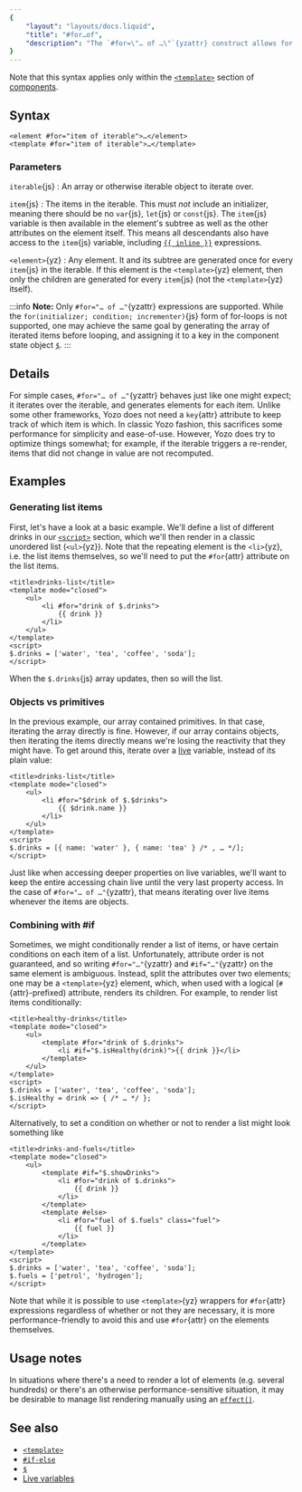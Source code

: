 ```yaml
---
{
	"layout": "layouts/docs.liquid",
	"title": "#for…of",
	"description": "The `#for=\"… of …\"`{yzattr} construct allows for generating lists of elements easily within the template itself."
}
---
```


Note that this syntax applies only within the [`<template>`](/docs/components/template/) section of [components](/docs/components/).

## Syntax

```yz
<element #for="item of iterable">…</element>
<template #for="item of iterable">…</template>
```

### Parameters

`iterable`{js}
: An array or otherwise iterable object to iterate over.

`item`{js}
: The items in the iterable. This must _not_ include an initializer, meaning there should be no `var`{js}, `let`{js} or `const`{js}. The `item`{js} variable is then available in the element's subtree as well as the other attributes on the element itself. This means all descendants also have access to the `item`{js} variable, including [`{{ inline }}`](/docs/components/template/inline/) expressions.

`<element>`{yz}
: Any element. It and its subtree are generated once for every `item`{js} in the iterable. If this element is the `<template>`{yz} element, then only the children are generated for every `item`{js} (not the `<template>`{yz} itself).

:::info
**Note:** Only `#for="… of …"`{yzattr} expressions are supported. While the `for(initializer; condition; incrementer)`{js} form of for-loops is not supported, one may achieve the same goal by generating the array of iterated items before looping, and assigning it to a key in the component state object [`$`](/docs/components/$/).
:::

## Details

For simple cases, `#for="… of …"`{yzattr} behaves just like one might expect; it iterates over the iterable, and generates elements for each item. Unlike some other frameworks, Yozo does not need a `key`{attr} attribute to keep track of which item is which. In classic Yozo fashion, this sacrifices some performance for simplicity and ease-of-use. However, Yozo does try to optimize things somewhat; for example, if the iterable triggers a re-render, items that did not change in value are not recomputed.

## Examples

### Generating list items
First, let's have a look at a basic example. We'll define a list of different drinks in our [`<script>`](/docs/components/script/) section, which we'll then render in a classic unordered list (`<ul>`{yz}). Note that the repeating element is the `<li>`{yz}, i.e. the list items themselves, so we'll need to put the `#for`{attr} attribute on the list items.

```yz
<title>drinks-list</title>
<template mode="closed">
	<ul>
		<li #for="drink of $.drinks">
			{{ drink }}
		</li>
	</ul>
</template>
<script>
$.drinks = ['water', 'tea', 'coffee', 'soda'];
</script>
```

When the `$.drinks`{js} array updates, then so will the list.

### Objects vs primitives

In the previous example, our array contained primitives. In that case, iterating the array directly is fine. However, if our array contains objects, then iterating the items directly means we're losing the reactivity that they might have. To get around this, iterate over a [live](/docs/live/) variable, instead of its plain value:

```yz
<title>drinks-list</title>
<template mode="closed">
	<ul>
		<li #for="$drink of $.$drinks">
			{{ $drink.name }}
		</li>
	</ul>
</template>
<script>
$.drinks = [{ name: 'water' }, { name: 'tea' } /* , … */];
</script>
```

Just like when accessing deeper properties on live variables, we'll want to keep the entire accessing chain live until the very last property access. In the case of `#for="… of …"`{yzattr}, that means iterating over live items whenever the items are objects.

### Combining with #if

Sometimes, we might conditionally render a list of items, or have certain conditions on each item of a list. Unfortunately, attribute order is not guaranteed, and so writing `#for="…"`{yzattr} and `#if="…"`{yzattr} on the same element is ambiguous. Instead, split the attributes over two elements; one may be a `<template>`{yz} element, which, when used with a logical (`#`{attr}-prefixed) attribute, renders its children. For example, to render list items conditionally:

```yz
<title>healthy-drinks</title>
<template mode="closed">
	<ul>
		<template #for="drink of $.drinks">
			<li #if="$.isHealthy(drink)">{{ drink }}</li>
		</template>
	</ul>
</template>
<script>
$.drinks = ['water', 'tea', 'coffee', 'soda'];
$.isHealthy = drink => { /* … */ };
</script>
```

Alternatively, to set a condition on whether or not to render a list might look something like

```yz
<title>drinks-and-fuels</title>
<template mode="closed">
	<ul>
		<template #if="$.showDrinks">
			<li #for="drink of $.drinks">
				{{ drink }}
			</li>
		</template>
		<template #else>
			<li #for="fuel of $.fuels" class="fuel">
				{{ fuel }}
			</li>
		</template>
</template>
<script>
$.drinks = ['water', 'tea', 'coffee', 'soda'];
$.fuels = ['petrol', 'hydrogen'];
</script>
```

Note that while it is possible to use `<template>`{yz} wrappers for `#for`{attr} expressions regardless of whether or not they are necessary, it is more performance-friendly to avoid this and use `#for`{attr} on the elements themselves.

## Usage notes

In situations where there's a need to render a lot of elements (e.g. several hundreds) or there's an otherwise performance-sensitive situation, it may be desirable to manage list rendering manually using an [`effect()`](/docs/effect/).

## See also

- [`<template>`](/docs/components/template/)
- [`#if-else`](/docs/components/template/if-else/)
- [`$`](/docs/components/$/)
- [Live variables](/docs/live/)
